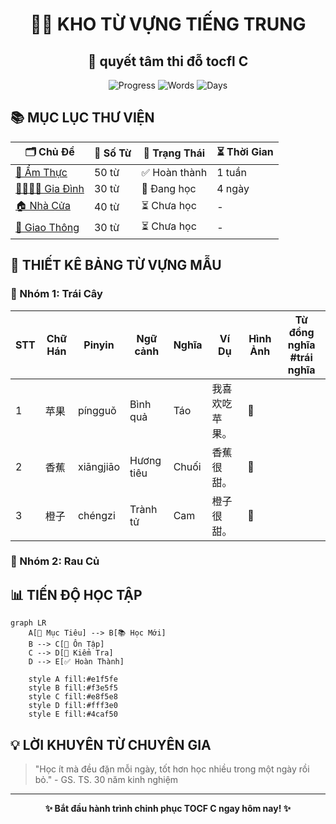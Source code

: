 <!-- HEADER ĐẸP VỚI ẢNH BANNER -->
<div align="center">

# 🧚‍♀️ KHO TỪ VỰNG TIẾNG TRUNG
## 🎯 quyết tâm thi đỗ tocfl C

![Progress](https://img.shields.io/badge/Progress-15%25-brightgreen)
![Words](https://img.shields.io/badge/Tổng_từ_vựng-150_from-blue)
![Days](https://img.shields.io/badge/Ngày_học-30-success)

</div>

## 📚 MỤC LỤC THƯ VIỆN

| 🗂️ Chủ Đề | 📖 Số Từ | 🎯 Trạng Thái | ⏳ Thời Gian |
|-----------|----------|---------------|-------------|
| [🍜 Ẩm Thực](chapters/food/README.md) | 50 từ | ✅ Hoàn thành | 1 tuần |
| [👨‍👩‍👧‍👦 Gia Đình](chapters/family/README.md) | 30 từ | 🔄 Đang học | 4 ngày |
| [🏠 Nhà Cửa](chapters/house/README.md) | 40 từ | ⏳ Chưa học | - |
| [🚗 Giao Thông](chapters/transport/README.md) | 30 từ | ⏳ Chưa học | - |

## 🎨 THIẾT KÊ BẢNG TỪ VỰNG MẪU

### 🍎 Nhóm 1: Trái Cây
| STT | Chữ Hán | Pinyin | Ngữ cảnh | Nghĩa | Ví Dụ | Hình Ảnh | Từ đồng nghĩa #trái nghĩa  |
|-----|----------|---------|--------|--------|---------|----------|----------|
| 1 | 苹果 | píngguǒ | Bình quả | Táo | 我喜欢吃苹果。 | 🍎 |
| 2 | 香蕉 | xiāngjiāo | Hương tiêu | Chuối | 香蕉很甜。 | 🍌 |
| 3 | 橙子 | chéngzi | Trành tử | Cam | 橙子很甜。 | 🍊 |

### 🥬 Nhóm 2: Rau Củ


## 📊 TIẾN ĐỘ HỌC TẬP

```mermaid
graph LR
    A[🎯 Mục Tiêu] --> B[📚 Học Mới]
    B --> C[🔄 Ôn Tập]
    C --> D[📝 Kiểm Tra]
    D --> E[✅ Hoàn Thành]
    
    style A fill:#e1f5fe
    style B fill:#f3e5f5
    style C fill:#e8f5e8
    style D fill:#fff3e0
    style E fill:#4caf50
```



## 💡 LỜI KHUYÊN TỪ CHUYÊN GIA

> "Học ít mà đều đặn mỗi ngày, tốt hơn học nhiều trong một ngày rồi bỏ." - GS. TS. 30 năm kinh nghiệm

---
<div align="center">

**✨ Bắt đầu hành trình chinh phục TOCF C  ngay hôm nay! ✨**

</div>
